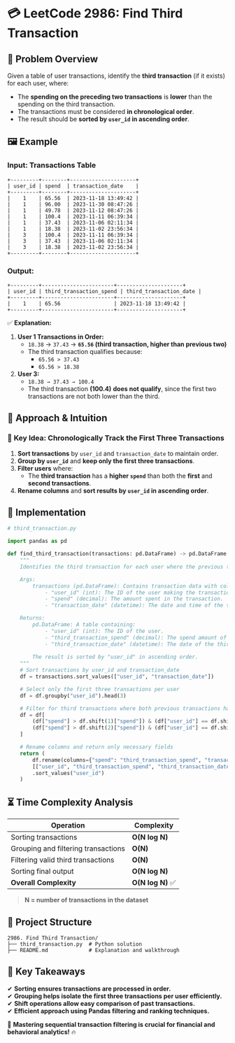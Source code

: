# 💳 **LeetCode 2986: Find Third Transaction**  

## 📌 **Problem Overview**  
Given a table of user transactions, identify the **third transaction** (if it exists) for each user, where:  
- The **spending on the preceding two transactions** is **lower** than the spending on the third transaction.
- The transactions must be considered **in chronological order**.
- The result should be **sorted by `user_id` in ascending order**.

## 🖼 **Example**  
### **Input: Transactions Table**
```
+---------+--------+---------------------+
| user_id | spend  | transaction_date    |
+---------+--------+---------------------+
|    1    | 65.56  | 2023-11-18 13:49:42 |
|    1    | 96.00  | 2023-11-30 08:47:26 |
|    1    | 49.78  | 2023-11-12 08:47:26 |
|    1    | 100.4  | 2023-11-11 06:39:34 |
|    1    | 37.43  | 2023-11-06 02:11:34 |
|    1    | 18.38  | 2023-11-02 23:56:34 |
|    3    | 100.4  | 2023-11-11 06:39:34 |
|    3    | 37.43  | 2023-11-06 02:11:34 |
|    3    | 18.38  | 2023-11-02 23:56:34 |
+---------+--------+---------------------+
```

### **Output:**
```
+---------+-----------------------+---------------------+
| user_id | third_transaction_spend | third_transaction_date |
+---------+-----------------------+---------------------+
|    1    | 65.56                 | 2023-11-18 13:49:42 |
+---------+-----------------------+---------------------+
```

✅ **Explanation:**  
1. **User 1 Transactions in Order:**
   - `18.38` → `37.43` → **`65.56` (third transaction, higher than previous two)**
   - The third transaction qualifies because:
     - `65.56 > 37.43`
     - `65.56 > 18.38`
2. **User 3:**  
   - `18.38 → 37.43 → 100.4`
   - The third transaction **(100.4)** **does not qualify**, since the first two transactions are not both lower than the third.

## 🚀 **Approach & Intuition**  

### 🔹 **Key Idea: Chronologically Track the First Three Transactions**
1. **Sort transactions** by `user_id` and `transaction_date` to maintain order.
2. **Group by `user_id`** and **keep only the first three transactions**.
3. **Filter users** where:
   - The **third transaction** has a **higher `spend`** than both the **first** and **second transactions**.
4. **Rename columns** and **sort results by `user_id` in ascending order**.

## 📝 **Implementation**  

```python
# third_transaction.py

import pandas as pd

def find_third_transaction(transactions: pd.DataFrame) -> pd.DataFrame:
    """
    Identifies the third transaction for each user where the previous two transactions had lower spending.

    Args:
        transactions (pd.DataFrame): Contains transaction data with columns:
            - "user_id" (int): The ID of the user making the transaction.
            - "spend" (decimal): The amount spent in the transaction.
            - "transaction_date" (datetime): The date and time of the transaction.

    Returns:
        pd.DataFrame: A table containing:
            - "user_id" (int): The ID of the user.
            - "third_transaction_spend" (decimal): The spend amount of the third qualifying transaction.
            - "third_transaction_date" (datetime): The date of the third qualifying transaction.
        
        The result is sorted by "user_id" in ascending order.
    """
    # Sort transactions by user_id and transaction_date
    df = transactions.sort_values(["user_id", "transaction_date"])

    # Select only the first three transactions per user
    df = df.groupby("user_id").head(3)

    # Filter for third transactions where both previous transactions had lower spending
    df = df[
        (df["spend"] > df.shift(1)["spend"]) & (df["user_id"] == df.shift(1)["user_id"]) &
        (df["spend"] > df.shift(2)["spend"]) & (df["user_id"] == df.shift(2)["user_id"])
    ]

    # Rename columns and return only necessary fields
    return (
        df.rename(columns={"spend": "third_transaction_spend", "transaction_date": "third_transaction_date"})
        [["user_id", "third_transaction_spend", "third_transaction_date"]]
        .sort_values("user_id")
    )

```

## ⏳ **Time Complexity Analysis**  

| Operation                             | Complexity |
|---------------------------------------|------------|
| Sorting transactions                  | **O(N log N)** |
| Grouping and filtering transactions   | **O(N)** |
| Filtering valid third transactions    | **O(N)** |
| Sorting final output                  | **O(N log N)** |
| **Overall Complexity**                 | **O(N log N)** ✅ |

> **N = number of transactions in the dataset**  

## 📂 **Project Structure**  

```
2986. Find Third Transaction/
├── third_transaction.py  # Python solution
├── README.md             # Explanation and walkthrough
```

## 🎯 **Key Takeaways**  
✔ **Sorting ensures transactions are processed in order.**  
✔ **Grouping helps isolate the first three transactions per user efficiently.**  
✔ **Shift operations allow easy comparison of past transactions.**  
✔ **Efficient approach using Pandas filtering and ranking techniques.**  

🚀 **Mastering sequential transaction filtering is crucial for financial and behavioral analytics!** 🔥